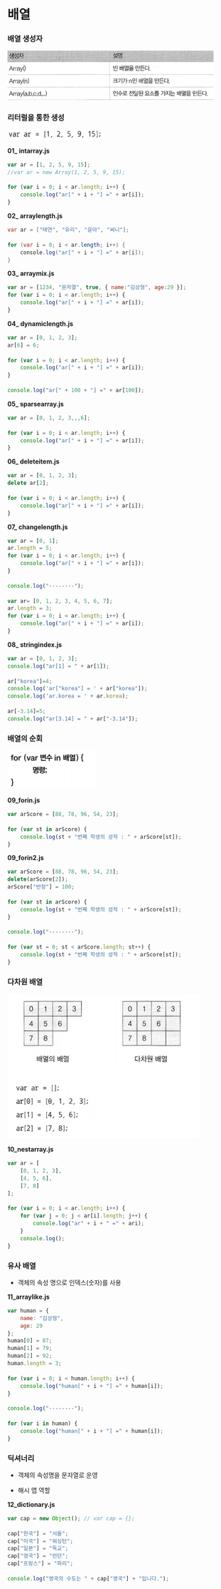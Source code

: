﻿# 배열

  

### 배열 생성자

![image-20200921002800507](9.배열.assets/image-20200921002800507.png)

### 리터럴을 통한 생성

![image-20200921002809271](9.배열.assets/image-20200921002809271.png)

  

**01\_ intarray.js**

```js
var ar = [1, 2, 5, 9, 15];
//var ar = new Array(1, 2, 5, 9, 15);

for (var i = 0; i < ar.length; i++) {
	console.log("ar[" + i + "] =" + ar[i]);
}
```

  

**02\_ arraylength.js**

```java
var ar = ["태연", "유리", "윤아", "써니"];

for (var i = 0; i < ar.length; i++) {
	console.log("ar[" + i + "] =" + ar[i]);
}
```

  

**03\_ arraymix.js**

```js
var ar = [1234, "문자열", true, { name:"김상형", age:29 }];
for (var i = 0; i < ar.length; i++) {
	console.log("ar[" + i + "] =" + ar[i]);
}
```

  

**04\_ dynamiclength.js**

```js
var ar = [0, 1, 2, 3];
ar[6] = 6;

for (var i = 0; i < ar.length; i++) {
	console.log("ar[" + i + "] =" + ar[i]);
}

console.log("ar[" + 100 + "] =" + ar[100]);
```

  

**05\_ sparsearray.js**

```js
var ar = [0, 1, 2, 3,,,6];

for (var i = 0; i < ar.length; i++) {
	console.log("ar[" + i + "] =" + ar[i]);
}
```

  

**06\_ deleteitem.js**

```js
var ar = [0, 1, 2, 3];
delete ar[2];

for (var i = 0; i < ar.length; i++) {
	console.log("ar[" + i + "] =" + ar[i]);
}
```

  

**07\_ changelength.js**

```js
var ar = [0, 1];
ar.length = 5;
for (var i = 0; i < ar.length; i++) {
	console.log("ar[" + i + "] =" + ar[i]);
}

console.log("--------");

var ar= [0, 1, 2, 3, 4, 5, 6, 7];
ar.length = 3;
for (var i = 0; i < ar.length; i++) {
	console.log("ar[" + i + "] =" + ar[i]);
}
```

  

**08\_ stringindex.js**

```js
var ar = [0, 1, 2, 3];
console.log("ar[1] = " + ar[1]);

ar["korea"]=4;
console.log('ar["korea"] = ' + ar["korea"]);
console.log('ar.korea = ' + ar.korea);

ar[-3.14]=5;
console.log("ar[3.14] = " + ar["-3.14"]);
```

  

### 배열의 순회

![image-20200921003234271](9.배열.assets/image-20200921003234271.png)

**09\_forin.js**

```js
var arScore = [88, 78, 96, 54, 23];

for (var st in arScore) {
	console.log(st + "번째 학생의 성적 : " + arScore[st]);
}
```

  

**09\_forin2.js**

```js
var arScore = [88, 78, 96, 54, 23];
delete(arScore[2]);
arScore["반장"] = 100;

for (var st in arScore) {
	console.log(st + "번째 학생의 성적 : " + arScore[st]);
}

console.log("--------");

for (var st = 0; st < arScore.length; st++) {
	console.log(st + "번째 학생의 성적 : " + arScore[st]);
}
```



### 다차원 배열

![image-20200921003349927](9.배열.assets/image-20200921003349927.png)

**10\_nestarray.js**

```js
var ar = [
    [0, 1, 2, 3],
    [4, 5, 6],
    [7, 8]
];

for (var i = 0; i < ar.length; i++) {
    for (var j = 0; j < ar[i].length; j++) {
    	console.log("ar" + i + " =" + ari);
    }
    console.log();
}
```

  

### 유사 배열

-   객체의 속성 명으로 인덱스(숫자)를 사용

**11\_arraylike.js**

```js
var human = {
    name: "김상형",
    age: 29
};
human[0] = 87;
human[1] = 79;
human[2] = 92;
human.length = 3;

for (var i = 0; i < human.length; i++) {
	console.log("human[" + i + "] =" + human[i]);
}

console.log("--------");

for (var i in human) {
	console.log("human[" + i + "] =" + human[i]);
}
```

  

### 딕셔너리

-   객체의 속성명을 문자열로 운영

-   해시 맵 역할

**12\_dictionary.js**

```js
var cap = new Object(); // var cap = {};

cap["한국"] = "서울";
cap["미국"] = "워싱턴";
cap["일본"] = "독교";
cap["영국"] = "런던";
cap["프랑스"] = "파리";

console.log("영국의 수도는 " + cap["영국"] + "입니다.");
```



